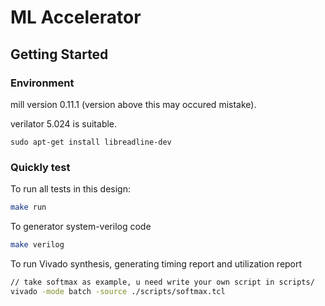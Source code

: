 ML Accelerator
=======================

## Getting Started

### Environment

mill version 0.11.1 (version above this may occured mistake).

verilator 5.024 is suitable.

```
sudo apt-get install libreadline-dev
```

### Quickly test

To run all tests in this design:
```bash
make run
```

<!-- To run individual test in this design:
```bash
make run ALL=<test_name>
``` -->

To generator system-verilog code 
```bash
make verilog
```

To run Vivado synthesis, generating timing report and utilization report
```bash
// take softmax as example, u need write your own script in scripts/
vivado -mode batch -source ./scripts/softmax.tcl 
```